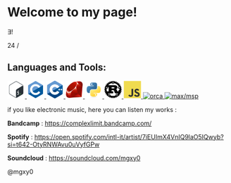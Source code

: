 # Welcome to my page!

∃!

24 / 

## Languages and Tools:

<p align="left">
    <a href="https://www.gnu.org/software/bash/" target="_blank"> <img src="https://raw.githubusercontent.com/devicons/devicon/master/icons/bash/bash-original.svg" alt="bash" width="40" height="40"/> </a>
    <a href="https://en.wikipedia.org/wiki/C_(programming_language)" target="_blank"> <img src="https://raw.githubusercontent.com/devicons/devicon/master/icons/c/c-original.svg" alt="c" width="40" height="40"/> </a>
    <a href="https://en.wikipedia.org/wiki/C%2B%2B" target="_blank"> <img src="https://raw.githubusercontent.com/devicons/devicon/master/icons/cplusplus/cplusplus-original.svg" alt="c++" width="40" height="40"/> </a>
    <a href="https://www.ruby-lang.org/en/" target="_blank"> <img src="https://raw.githubusercontent.com/devicons/devicon/master/icons/ruby/ruby-original.svg" alt="ruby" width="40" height="40"/> </a>
    <a href="https://www.python.org" target="_blank"> <img src="https://raw.githubusercontent.com/devicons/devicon/master/icons/python/python-original.svg" alt="python" width="40" height="40"/> </a>
    <a href="https://www.rust-lang.org" target="_blank"> <img src="https://raw.githubusercontent.com/devicons/devicon/master/icons/rust/rust-plain.svg" alt="rust" width="40" height="40"/> </a>
    <a href="https://www.javascript.com" target="_blank"> <img src="https://raw.githubusercontent.com/devicons/devicon/master/icons/javascript/javascript-original.svg" alt="javascript" width="40" height="40"/> </a>
    <a href="https://github.com/hundredrabbits/Orca" target="_blank"> <img src="https://user-images.githubusercontent.com/2297137/30241523-8861df1c-9577-11e7-8497-65b1cc5773ed.png" alt="orca" width="40" height="40"/> </a>
    <a href="https://cycling74.com/products/max" target="_blank"> <img src="https://upload.wikimedia.org/wikipedia/commons/8/8e/Max_logo.png" alt="max/msp" width="40" height="40"/> </a>
</p>

if you like electronic music, here you can listen my works : 

**Bandcamp** : https://complexlimit.bandcamp.com/

**Spotify** : https://open.spotify.com/intl-it/artist/7iEUImX4VnIQ9laO5IQwyb?si=t642-OtyRNWAvu0uVyfGPw

**Soundcloud** : https://soundcloud.com/mgxy0


@mgxy0 
